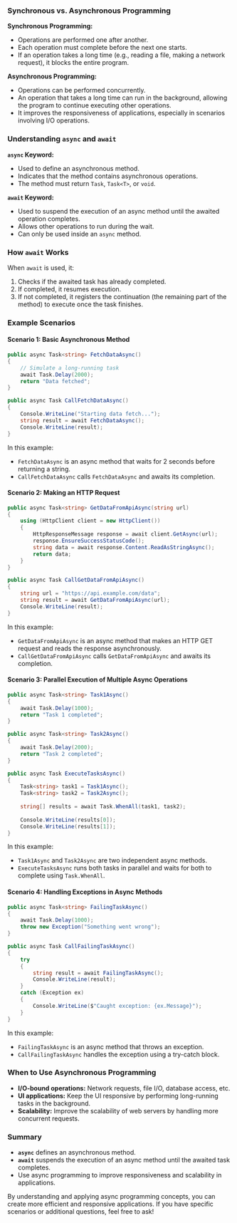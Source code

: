 ### Synchronous vs. Asynchronous Programming

**Synchronous Programming:**
- Operations are performed one after another.
- Each operation must complete before the next one starts.
- If an operation takes a long time (e.g., reading a file, making a network request), it blocks the entire program.

**Asynchronous Programming:**
- Operations can be performed concurrently.
- An operation that takes a long time can run in the background, allowing the program to continue executing other operations.
- It improves the responsiveness of applications, especially in scenarios involving I/O operations.

### Understanding `async` and `await`

**`async` Keyword:**
- Used to define an asynchronous method.
- Indicates that the method contains asynchronous operations.
- The method must return `Task`, `Task<T>`, or `void`.

**`await` Keyword:**
- Used to suspend the execution of an async method until the awaited operation completes.
- Allows other operations to run during the wait.
- Can only be used inside an `async` method.

### How `await` Works
When `await` is used, it:
1. Checks if the awaited task has already completed.
2. If completed, it resumes execution.
3. If not completed, it registers the continuation (the remaining part of the method) to execute once the task finishes.

### Example Scenarios

#### Scenario 1: Basic Asynchronous Method
```csharp
public async Task<string> FetchDataAsync()
{
    // Simulate a long-running task
    await Task.Delay(2000);
    return "Data fetched";
}

public async Task CallFetchDataAsync()
{
    Console.WriteLine("Starting data fetch...");
    string result = await FetchDataAsync();
    Console.WriteLine(result);
}
```
In this example:
- `FetchDataAsync` is an async method that waits for 2 seconds before returning a string.
- `CallFetchDataAsync` calls `FetchDataAsync` and awaits its completion.

#### Scenario 2: Making an HTTP Request
```csharp
public async Task<string> GetDataFromApiAsync(string url)
{
    using (HttpClient client = new HttpClient())
    {
        HttpResponseMessage response = await client.GetAsync(url);
        response.EnsureSuccessStatusCode();
        string data = await response.Content.ReadAsStringAsync();
        return data;
    }
}

public async Task CallGetDataFromApiAsync()
{
    string url = "https://api.example.com/data";
    string result = await GetDataFromApiAsync(url);
    Console.WriteLine(result);
}
```
In this example:
- `GetDataFromApiAsync` is an async method that makes an HTTP GET request and reads the response asynchronously.
- `CallGetDataFromApiAsync` calls `GetDataFromApiAsync` and awaits its completion.

#### Scenario 3: Parallel Execution of Multiple Async Operations
```csharp
public async Task<string> Task1Async()
{
    await Task.Delay(1000);
    return "Task 1 completed";
}

public async Task<string> Task2Async()
{
    await Task.Delay(2000);
    return "Task 2 completed";
}

public async Task ExecuteTasksAsync()
{
    Task<string> task1 = Task1Async();
    Task<string> task2 = Task2Async();
    
    string[] results = await Task.WhenAll(task1, task2);
    
    Console.WriteLine(results[0]);
    Console.WriteLine(results[1]);
}
```
In this example:
- `Task1Async` and `Task2Async` are two independent async methods.
- `ExecuteTasksAsync` runs both tasks in parallel and waits for both to complete using `Task.WhenAll`.

#### Scenario 4: Handling Exceptions in Async Methods
```csharp
public async Task<string> FailingTaskAsync()
{
    await Task.Delay(1000);
    throw new Exception("Something went wrong");
}

public async Task CallFailingTaskAsync()
{
    try
    {
        string result = await FailingTaskAsync();
        Console.WriteLine(result);
    }
    catch (Exception ex)
    {
        Console.WriteLine($"Caught exception: {ex.Message}");
    }
}
```
In this example:
- `FailingTaskAsync` is an async method that throws an exception.
- `CallFailingTaskAsync` handles the exception using a try-catch block.

### When to Use Asynchronous Programming
- **I/O-bound operations:** Network requests, file I/O, database access, etc.
- **UI applications:** Keep the UI responsive by performing long-running tasks in the background.
- **Scalability:** Improve the scalability of web servers by handling more concurrent requests.

### Summary
- **`async`** defines an asynchronous method.
- **`await`** suspends the execution of an async method until the awaited task completes.
- Use async programming to improve responsiveness and scalability in applications.

By understanding and applying async programming concepts, you can create more efficient and responsive applications. If you have specific scenarios or additional questions, feel free to ask!
